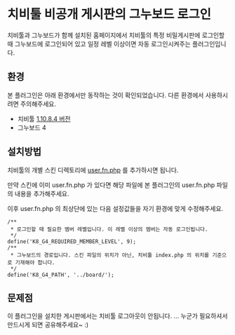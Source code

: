 # 치비툴 비공개 게시판의 그누보드 로그인

치비툴과 그누보드가 함께 설치된 홈페이지에서 치비툴의 특정 비밀게시판에 로그인할 때 
그누보드에 로그인되어 있고 일정 레벨 이상이면 자동 로그인시켜주는 플러그인입니다.

## 환경

본 플러그인은 아래 환경에서만 동작하는 것이 확인되었습니다. 다른 환경에서 사용하시려면 주의해주세요.
- 치비툴 [1.10.8.4 버전](http://canto.btool.kr/index.php?mid=chibi&category=131&document_srl=41364)
- 그누보드 4


## 설치방법

치비툴의 개별 스킨 디렉토리에 [user.fn.php](https://github.com/kcopper8/chibi_gnuboard_outlogin/blob/master/user.fn.php) 를 추가하시면 됩니다.

만약 스킨에 이미 user.fn.php 가 있다면 해당 파일에 본 플러그인의 user.fn.php 파일의 내용을 추가해주세요.

이후 user.fn.php 의 최상단에 있는 다음 설정값들을 자기 환경에 맞게 수정해주세요.

```
/**
 * 로그인할 때 필요한 멤버 레벨입니다. 이 레벨 이상의 멤버는 자동 로그인됩니다.
 */
define('K8_G4_REQUIRED_MEMBER_LEVEL', 9);
/**
 * 그누보드의 경로입니다. 스킨 파일의 위치가 아닌, 치비툴 index.php 의 위치를 기준으로 기재해야 합니다.
 */
define('K8_G4_PATH', '../board/');
```

## 문제점
이 플러그인을 설치한 게시판에서는 치비툴 로그아웃이 안됩니다. ... 누군가 필요하셔서 만드시게 되면 공유해주세요~ :)
